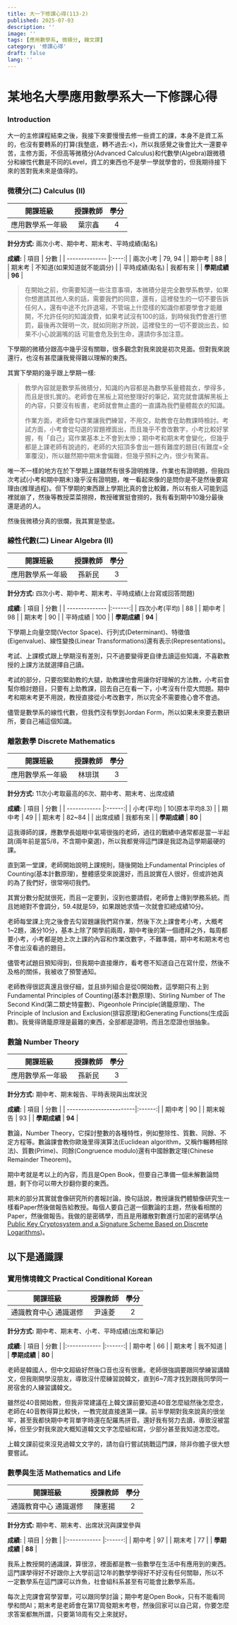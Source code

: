 ```yaml
---
title: 大一下修課心得(113-2)
published: 2025-07-03
description: ''
image: ''
tags: [應用數學系, 微積分, 韓文課]
category: '修課心得'
draft: false 
lang: ''
---
```

# 某地名大學應用數學系大一下修課心得
### Introduction
大一的主修課程結束之後，我接下來要慢慢去修一些資工的課，本身不是資工系的，也沒有要轉系的打算(我墊底，轉不過去:<)，所以我感覺之後會比大一還要辛苦，主修方面，不但高等微積分(Advanced Calculus)和代數學(Algebra)跟微積分和線性代數是不同的Level，資工的東西也不是學一學就學會的，但我期待接下來的苦對我未來是值得的。

### 微積分(二) Calculus (II)

|     開課班級     | 授課教師 | 學分 |
|:----------------:|:--------:|:----:|
| 應用數學系一年級 |  葉宗鑫  |  4   |

**計分方式:** 兩次小考、期中考、期末考、平時成績(點名)

**成績:**
| 項目           | 分數 |
| -------------- |:----:|
| 兩次小考       |   79, 94   |
| 期中考         |   88   |
| 期末考         |   不知道(如果知道就不能調分)   |
| 平時成績(點名) |   我都有來   |
| **學期成績**       |   **96**   |

>在開始之前，你需要知道一些注意事項，本微積分是完全數學系教學，如果你想邀請其他人來的話，需要我們的同意，還有，這裡發生的一切不要告訴任何人，還有中途不允許退場，不管端上什麼樣的知識你都要學會才能離開，不允許任何的知識浪費，如果考試沒有100的話，到時候我們會進行懲罰，最後再次聲明一次，就如同剛才所說，這裡發生的一切不要說出去，如果不小心說漏嘴的話 可能會危及到生命，還請你多加注意。

下學期的微積分跟高中幾乎沒有關聯，很多觀念對我來說是初次見面。但對我來說還行，也沒有甚麼讓我覺得難以理解的東西。

其實下學期的幾乎跟上學期一樣:
>教學內容就是數學系微積分，知識的內容都是為數學系量體裁衣，學得多，而且是很扎實的。老師會在黑板上寫他整理好的筆記，寫完就會講解黑板上的內容，只要沒有板書，老師就會無止盡的一直講為我們量體裁衣的知識。
> 
>作業方面，老師會勾作業讓我們練習，不用交，助教會在助教課時檢討。考試方面，小考會從勾選的習題裡面出，而且幾乎不會改數字，小考比較好掌握，有「自己」寫作業基本上不會到太慘；期中考和期末考會變化，但幾乎都是上課老師有說過的，老師的大招頂多會出一題有難度的題目(有難度=全軍覆沒)，所以雖然期中期末會偏難，但幾乎預料之內，很少有驚喜。

唯一不一樣的地方在於下學期上課雖然有很多證明推理，作業也有證明題，但我四次考試(小考和期中期末)幾乎沒有證明題，唯一看起來像的是問你是不是然後要寫理由(推理過程)。但下學期的東西跟上學期比真的會比較難，所以有些人可能到這裡就崩了，然後等教授菜菜撈撈，教授確實挺會撈的，我有看到期中10幾分最後還是過的人。

然後我微積分真的很爛，我其實是墊底。

### 線性代數(二) Linear Algebra (II)
|     開課班級     | 授課教師 | 學分 |
|:----------------:|:--------:|:----:|
| 應用數學系一年級 |  孫新民  |  3   |

**計分方式:** 四次小考、期中考、期末考、平時成績(上台寫或回答問題)

**成績:**
| 項目           |  分數  |
| -------------- |:------:|
| 四次小考(平均) | 88  |
| 期中考         |   98   |
| 期末考         |   90   |
| 平時成績       |  100   |
| **學期成績**   | **94** |

下學期上向量空間(Vector Space)、行列式(Determinant)、特徵值(Eigenvalue)、線性變換(Linear Transformations)還有表示(Representations)。

考試、上課模式跟上學期沒有差別，只不過要變得更自律去讀這些知識，不喜歡教授的上課方法就選擇自己讀。

考試的部分，只要抱緊助教的大腿，助教課他會用讓你好理解的方法教，小考前會幫你檢討題目，只要有上助教課，回去自己在看一下，小考沒有什麼大問題。期中考和期末考更不用說，教授直接從小考改數字，所以完全不需要擔心會不會過。

儘管是數學系的線性代數，但我們沒有學到Jordan Form，所以如果未來要去數研所，要自己補這個知識。

### 離散數學 Discrete Mathematics
|     開課班級     | 授課教師 | 學分 |
|:----------------:|:--------:|:----:|
| 應用數學系一年級 |  林琲琪  |  3   |

**計分方式:** 11次小考取最高的6次、期中考、期末考、出席成績

**成績:**
| 項目         |  分數  |
| ------------ |:------:|
| 小考(平均)   |  10(原本平均8.3)  |
| 期中考       |   49  |
| 期末考       |   82~84   |
| 出席成績     |   我都有來   |
| **學期成績** | **80** |

這我導師的課，應數學長姐眼中氣場很強的老師，過往的戰績中通常都是當一半起跳(兩年前是當5/8，不含期中棄選)，所以我都覺得這門課是我認為這學期最硬的課。

直到第一堂課，老師開始說明上課規則，隨後開始上Fundamental Principles of Counting(基本計數原理)，整體感受來說還好，而且說實在人很好，但或許她真的為了我們好，很常嘮叨我們。

其實分數分配就很死，而且一定要到，沒到也要請假，老師會上傳到學務系統。而且她絕對不會調分，59.4就是59，如果跟她求情一次就會扣總成績10分。

老師每堂課上完之後會去勾習題讓我們寫作業，然後下次上課會考小考，大概考1~2題，滿分10分，基本上除了開學前兩周，期中考後的第一個禮拜之外，每周都要小考，小考都是她上次上課的內容和作業改數字，不難準備，期中考和期末考也不會出沒看過的題目。

儘管考試題目預知得到，但我期中直接爆炸，看考卷不知道自己在寫什麼，然後不及格的關係，我被收了預警通知。

老師教得很認真還且很仔細，並且排列組合是從0開始教，這學期只有上到Fundamental Principles of Counting(基本計數原理)、Stirling Number of The Second Kind(第二類史特靈數)、Pigeonhole Principle(鴿籠原理)、The Principle of Inclusion and Exclusion(排容原理)和Generating Functions(生成函數)。我覺得鴿籠原理是最難的東西，全部都是證明，而且怎麼證也很抽象。

### 數論 Number Theory
|     開課班級     | 授課教師 | 學分 |
|:----------------:|:--------:|:----:|
| 應用數學系一年級 |  孫新民  |  3   |

**計分方式:** 期中考、期末報告、平時表現與出席狀況

**成績:**
| 項目                     |  分數  |
| ------------------------|:------:|
| 期中考                   |   90   |
| 期末報告                   |   93   |
| **學期成績**             | **94** |

數論，Number Theory，它探討整數的各種特性，例如整除性、質數、同餘、不定方程等。數論課會教你歐幾里得演算法(Euclidean algorithm，又稱作輾轉相除法)、質數(Prime)、同餘(Congruence modulo)還有中國餘數定理(Chinese Remainder Theorem)。

期中考就是考以上的內容，而且是Open Book，但要自己準備一個未解數論問題，剩下你可以帶大抄翻你要的東西。

期末的部分其實就會像研究所的書報討論，換句話說，教授讓我們體驗像研究生一樣看Paper然後做報告給教授。每個人要自己選一個數論的主題，然後看相關的Paper，然後做報告。我做的是密碼學，而且是用離散對數進行加密的密碼學([A Public Key Cryptosystem and a Signature Scheme Based on Discrete Logarithms](https://ieeexplore.ieee.org/document/1057074))。

## 以下是通識課

### 實用情境韓文 Practical Conditional Korean
|     開課班級     | 授課教師 | 學分 |
|:----------------:|:--------:|:----:|
| 通識教育中心 通識選修 |  尹遠菱  |  2   |

**計分方式:** 期中考、期末考、小考、平時成績(出席和筆記)

**成績:**
| 項目         |  分數  |
|:------------ |:------:|
| 期中考       |   66   |
| 期末考       |    我不知道    |
| **學期成績** | **80** |

老師是韓國人，但中文超級好然後口音也沒有很重。老師很強調要跟同學練習講韓文，但我剛開學沒朋友，導致沒什麼練習說韓文，直到6~7周才找到跟我同學同一房宿舍的人練習講韓文。

雖然從40音開始教，但我非常建議在上韓文課前要知道40音怎麼組然後怎麼念，老師在40音教得算比較快，一教完就直接進第一課。前半學期對我來說真的很坐牢，甚至我都快期中考背單字時還在配羅馬拼音。還好我有努力去讀，導致沒被當掉，但至少對我來說大概知道韓文文字怎麼組和寫，少部分甚至我知道怎麼唸。

上韓文課前從來沒見過韓文文字的，請勿自行嘗試挑戰這門課，除非你膽子很大想要嘗試。

### 數學與生活 Mathematics and Life
|     開課班級     | 授課教師 | 學分 |
|:----------------:|:--------:|:----:|
| 通識教育中心 通識選修 |  陳憲揚  |  2   |

**計分方式:** 期中考、期末考、出席狀況與課堂參與

**成績:**
| 項目         |  分數  |
|:------------ |:------:|
| 期中考       |   97   |
| 期末考       |   77     |
| **學期成績** | **88** |

我系上教授開的通識課，算很涼，裡面都是教一些數學在生活中有應用到的東西。這門課學得好不好跟你上大學前這12年的數學學得好不好沒有任何關聯，所以不一定數學系在這門課可以炸魚，社會組科系甚至有可能會比數學系高。

每次上完課會寫學習單，可以跟同學討論；期中考是Open Book，只有不能看同學和問AI；期末考是老師會在第17周發期末考卷，然後回家可以自己寫，你要怎麼求答案都無所謂，只要第18周有交上來就好。